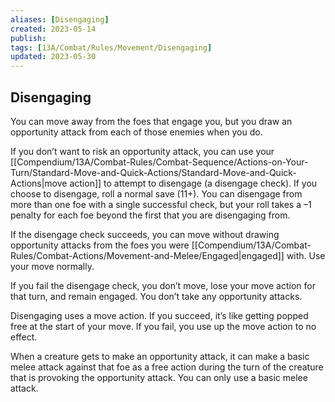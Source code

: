 ```yaml
---
aliases: [Disengaging]
created: 2023-05-14
publish: 
tags: [13A/Combat/Rules/Movement/Disengaging]
updated: 2023-05-30
---
```


## Disengaging

You can move away from the foes that engage you, but you draw an opportunity attack from each of those enemies when you do.

If you don’t want to risk an opportunity attack, you can use your [[Compendium/13A/Combat-Rules/Combat-Sequence/Actions-on-Your-Turn/Standard-Move-and-Quick-Actions/Standard-Move-and-Quick-Actions|move action]] to attempt to disengage (a disengage check). If you choose to disengage, roll a normal save (11+). You can disengage from more than one foe with a single successful check, but your roll takes a –1 penalty for each foe beyond the first that you are disengaging from.

If the disengage check succeeds, you can move without drawing opportunity attacks from the foes you were [[Compendium/13A/Combat-Rules/Combat-Actions/Movement-and-Melee/Engaged|engaged]] with. Use your move normally.

If you fail the disengage check, you don’t move, lose your move action for that turn, and remain engaged. You don’t take any opportunity attacks.

Disengaging uses a move action. If you succeed, it’s like getting popped free at the start of your move. If you fail, you use up the move action to no effect.

When a creature gets to make an opportunity attack, it can make a basic melee attack against that foe as a free action during the turn of the creature that is provoking the opportunity attack. You can only use a basic melee attack.